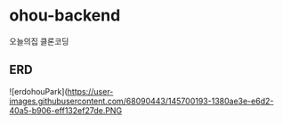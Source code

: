 # ohou-backend
오늘의집 클론코딩

## ERD

![erdohouPark](https://user-images.githubusercontent.com/68090443/145700193-1380ae3e-e6d2-40a5-b906-eff132ef27de.PNG
